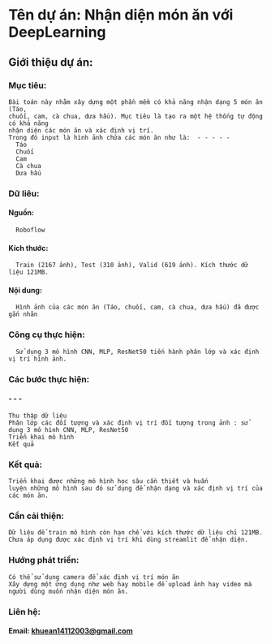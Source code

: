 # Tên dự án: Nhận diện món ăn với DeepLearning
## Giới thiệu dự án:

### Mục tiêu: 
    Bài toán này nhằm xây dựng một phần mềm có khả năng nhận dạng 5 món ăn (Táo, 
    chuối, cam, cà chua, dưa hấu). Mục tiêu là tạo ra một hệ thống tự động có khả năng 
    nhận diện các món ăn và xác định vị trí. 
    Trong đó input là hình ảnh chứa các món ăn như là:  - - - - - 
      Táo 
      Chuối 
      Cam 
      Cà chua 
      Dưa hấu 

### Dữ liêu:

#### Nguồn:
      Roboflow

#### Kích thước: 
      Train (2167 ảnh), Test (310 ảnh), Valid (619 ảnh). Kích thước dữ liệu 121MB.

#### Nội dung: 
      Hình ảnh của các món ăn (Táo, chuối, cam, cà chua, dưa hấu) đã được gắn nhãn  

### Công cụ thực hiện:
      Sử dụng 3 mô hình CNN, MLP, ResNet50 tiến hành phân lớp và xác định vị trí hình ảnh.

### Các bước thực hiện:

#### - - - 
    Thu thập dữ liệu
    Phân lớp các đối tượng và xác định vị trí đối tượng trong ảnh : sử dụng 3 mô hình CNN, MLP, ResNet50
    Triển khai mô hình 
    Kết quả

### Kết quả: 
    Triển khai được những mô hình học sâu cần thiết và huấn 
    luyện những mô hình sau đó sử dụng để nhận dạng và xác định vị trí của các món ăn. 

### Cần cải thiện:
    Dữ liệu để train mô hình còn hạn chế với kích thước dữ liệu chỉ 121MB. 
    Chưa áp dụng được xác định vị trí khi dùng streamlit để nhận diện. 

### Hướng phát triển:
    Có thể sử dụng camera để xác định vị trí món ăn  
    Xây dựng một ứng dụng như web hay mobile để upload ảnh hay video mà 
    người dùng muốn nhận diện món ăn. 


### Liên hệ:
#### Email: khuean14112003@gmail.com
    
        
      

